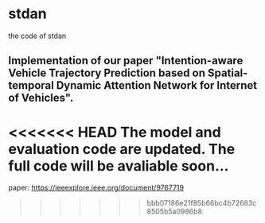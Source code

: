 # stdan
the code of stdan
## Implementation of our paper "Intention-aware Vehicle Trajectory Prediction based on Spatial-temporal Dynamic Attention Network for Internet of Vehicles". 
<<<<<<< HEAD
The model and evaluation code are updated. The full code will be avaliable soon...
=======
paper:  https://ieeexplore.ieee.org/document/9767719
>>>>>>> bbb07186e21f85b66bc4b72683c8505b5a0986b8
